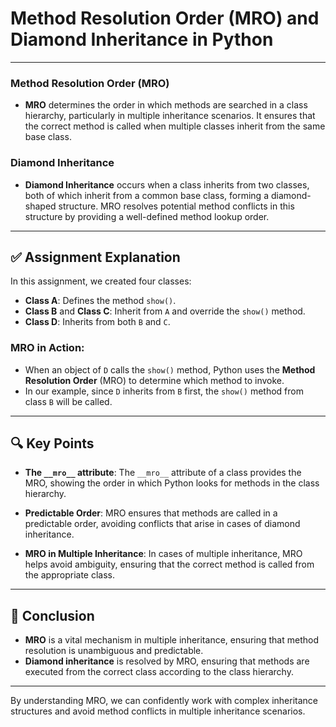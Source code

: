 # Method Resolution Order (MRO) and Diamond Inheritance in Python

---
### Method Resolution Order (MRO)

* **MRO** determines the order in which methods are searched in a class hierarchy, particularly in multiple inheritance scenarios. It ensures that the correct method is called when multiple classes inherit from the same base class.

### Diamond Inheritance

* **Diamond Inheritance** occurs when a class inherits from two classes, both of which inherit from a common base class, forming a diamond-shaped structure. MRO resolves potential method conflicts in this structure by providing a well-defined method lookup order.

---

## ✅ Assignment Explanation

In this assignment, we created four classes:

* **Class A**: Defines the method `show()`.
* **Class B** and **Class C**: Inherit from `A` and override the `show()` method.
* **Class D**: Inherits from both `B` and `C`.

### MRO in Action:

* When an object of `D` calls the `show()` method, Python uses the **Method Resolution Order** (MRO) to determine which method to invoke.
* In our example, since `D` inherits from `B` first, the `show()` method from class `B` will be called.

---

## 🔍 Key Points

* **The `__mro__` attribute**:
  The `__mro__` attribute of a class provides the MRO, showing the order in which Python looks for methods in the class hierarchy.

* **Predictable Order**:
  MRO ensures that methods are called in a predictable order, avoiding conflicts that arise in cases of diamond inheritance.

* **MRO in Multiple Inheritance**:
  In cases of multiple inheritance, MRO helps avoid ambiguity, ensuring that the correct method is called from the appropriate class.

---

## 📌 Conclusion

* **MRO** is a vital mechanism in multiple inheritance, ensuring that method resolution is unambiguous and predictable.
* **Diamond inheritance** is resolved by MRO, ensuring that methods are executed from the correct class according to the class hierarchy.

---

By understanding MRO, we can confidently work with complex inheritance structures and avoid method conflicts in multiple inheritance scenarios.
